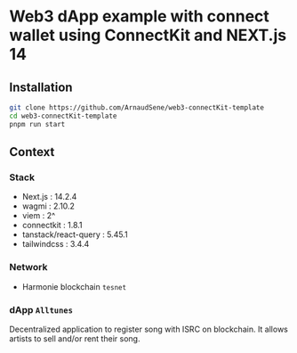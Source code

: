 # Web3 dApp example with connect wallet using ConnectKit and NEXT.js 14


## Installation

```bash
git clone https://github.com/ArnaudSene/web3-connectKit-template
cd web3-connectKit-template
pnpm run start
```


## Context

### Stack

- Next.js              : 14.2.4
- wagmi                : 2.10.2
- viem                 : 2^
- connectkit           : 1.8.1
- tanstack/react-query : 5.45.1
- tailwindcss          : 3.4.4

### Network 

- Harmonie blockchain `tesnet`

### dApp `Alltunes`  

Decentralized application to register song with ISRC on blockchain.
It allows artists to sell and/or rent their song. 

